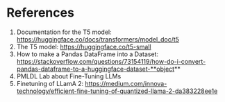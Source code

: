 # References
1) Documentation for the T5 model: https://huggingface.co/docs/transformers/model_doc/t5
2) The T5 model: https://huggingface.co/t5-small
3) How to make a Pandas DataFrame into a Dataset: https://stackoverflow.com/questions/73154119/how-do-i-convert-pandas-dataframe-to-a-huggingface-dataset-**object**
4) PMLDL Lab about Fine-Tuning LLMs
5) Finetuning of LLamA 2: https://medium.com/innova-technology/efficient-fine-tuning-of-quantized-llama-2-da383228ee1e
